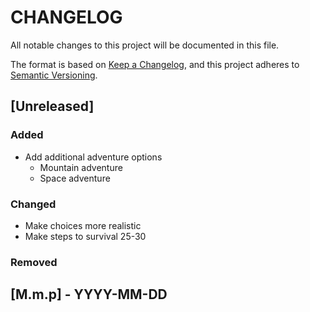 # CHANGELOG

All notable changes to this project will be documented in this file.

The format is based on [Keep a Changelog](https://keepachangelog.com/en/1.1.0/), and this project adheres to [Semantic Versioning](https://semver.org/spec/v2.0.0.html).

## [Unreleased]

### Added

- Add additional adventure options
  - Mountain adventure
  - Space adventure

### Changed

- Make choices more realistic
- Make steps to survival 25-30

### Removed

## [M.m.p] - YYYY-MM-DD
